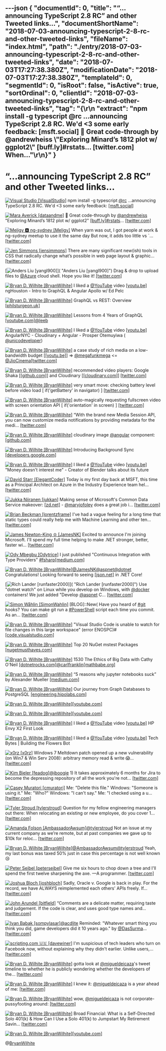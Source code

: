 ---json
{
  "documentId": 0,
  "title": "“…announcing TypeScript 2.8 RC” and other Tweeted links…",
  "documentShortName": "2018-07-03-announcing-typescript-2-8-rc-and-other-tweeted-links",
  "fileName": "index.html",
  "path": "./entry/2018-07-03-announcing-typescript-2-8-rc-and-other-tweeted-links",
  "date": "2018-07-03T17:27:38.380Z",
  "modificationDate": "2018-07-03T17:27:38.380Z",
  "templateId": 0,
  "segmentId": 0,
  "isRoot": false,
  "isActive": true,
  "sortOrdinal": 0,
  "clientId": "2018-07-03-announcing-typescript-2-8-rc-and-other-tweeted-links",
  "tag": "{\r\n  \"extract\": \"npm install -g typescript     @rc      ...announcing TypeScript 2.8 RC. We'd <3 some early feedback:     [msft.social] 🎊 Great code-through by     @andrewheiss     \\\"Exploring Minard’s 1812 plot w/ ggplot2\\\"     [buff.ly]#rstats…     [twitter.com] When...\"\r\n}"
}
---

# “…announcing TypeScript 2.8 RC” and other Tweeted links…

[<img alt="Visual Studio [VisualStudio]" src="https://songhay.blob.core.windows.net/shared-social-twitter/VisualStudio.jpg">](http://t.co/OqnL9IGcUY "Visual Studio [VisualStudio]") npm install -g typescript [@rc](http://twitter.com/rc) ...announcing TypeScript 2.8 RC. We'd <3 some early feedback: [[msft.social]](http://msft.social/Xr5pqK)

[<img alt="Mara Averick [dataandme]" src="https://songhay.blob.core.windows.net/shared-social-twitter/dataandme.jpg">](https://t.co/ZANWJjC3FT "Mara Averick [dataandme]") 🎊 Great code-through by [@andrewheiss](http://twitter.com/andrewheiss) "Exploring Minard’s 1812 plot w/ ggplot2" [[buff.ly]](https://buff.ly/2xDvfpZ)[#rstats](http://twitter.com/search?q=%23rstats)… [[twitter.com]](https://twitter.com/i/web/status/977893384072388610)

[<img alt="Meligy 🅰️ ng-sydney [Meligy]" src="https://songhay.blob.core.windows.net/shared-social-twitter/Meligy.jpeg">](https://t.co/l318930X1B "Meligy 🅰️ ng-sydney [Meligy]") When yarn was out, I got people at work & ng-sydney meetup to use it the same day But now, it adds too little vs `… [[twitter.com]](https://twitter.com/i/web/status/978121360793747456)

[<img alt="Jen Simmons [jensimmons]" src="https://songhay.blob.core.windows.net/shared-social-twitter/jensimmons.jpg">](https://t.co/8FEcRMJN4d "Jen Simmons [jensimmons]") There are many significant new(ish) tools in CSS that radically change what’s possible in web page layout & graphic… [[twitter.com]](https://twitter.com/i/web/status/978720681948073986)

[<img alt="Anders Liu [yangl900]" src="https://songhay.blob.core.windows.net/shared-social-twitter/yangl900.jpg">]( "Anders Liu [yangl900]") Drag & drop to upload files to [@Azure](http://twitter.com/Azure) cloud shell. Hope you like it! [[twitter.com]](https://twitter.com/yangl900/status/978145899904778240/photo/1)

[<img alt="Bryan D. Wilhite [BryanWilhite]" src="https://songhay.blob.core.windows.net/shared-social-twitter/BryanWilhite.jpeg">](http://t.co/UNdqV0Z1zz "Bryan D. Wilhite [BryanWilhite]") I liked a [@YouTube](http://twitter.com/YouTube) video [[youtu.be]](http://youtu.be/EQFEf7Q0scg?a) ngHouston - Intro to GraphQL & Angular Apollo w/ Ed Pelc

[<img alt="Bryan D. Wilhite [BryanWilhite]" src="https://songhay.blob.core.windows.net/shared-social-twitter/BryanWilhite.jpeg">](http://t.co/UNdqV0Z1zz "Bryan D. Wilhite [BryanWilhite]") GraphQL vs REST: Overview [[philsturgeon.uk]](https://philsturgeon.uk/api/2017/01/24/graphql-vs-rest-overview/)

[<img alt="Bryan D. Wilhite [BryanWilhite]" src="https://songhay.blob.core.windows.net/shared-social-twitter/BryanWilhite.jpeg">](http://t.co/UNdqV0Z1zz "Bryan D. Wilhite [BryanWilhite]") Lessons from 4 Years of GraphQL [[youtube.com]](https://www.youtube.com/watch?v=zVNrqo9XGOs)[@leeb](http://twitter.com/leeb)

[<img alt="Bryan D. Wilhite [BryanWilhite]" src="https://songhay.blob.core.windows.net/shared-social-twitter/BryanWilhite.jpeg">](http://t.co/UNdqV0Z1zz "Bryan D. Wilhite [BryanWilhite]") I liked a [@YouTube](http://twitter.com/YouTube) video [[youtu.be]](http://youtu.be/4kHPcDqTRfI?a) AngularNYC - Cloudinary + Angular - Prosper Otemuyiwa ( [@unicodeveloper](http://twitter.com/unicodeveloper))

[<img alt="Bryan D. Wilhite [BryanWilhite]" src="https://songhay.blob.core.windows.net/shared-social-twitter/BryanWilhite.jpeg">](http://t.co/UNdqV0Z1zz "Bryan D. Wilhite [BryanWilhite]") a case study of rich media on a low-bandwidth budget [[[youtu.be]](https://youtu.be/4kHPcDqTRfI?t=600)] => [@megafunkmega](http://twitter.com/megafunkmega) <= [@JioCinema](http://twitter.com/JioCinema)[[twitter.com]](https://twitter.com/BryanWilhite/status/978697723070226432/photo/1)

[<img alt="Bryan D. Wilhite [BryanWilhite]" src="https://songhay.blob.core.windows.net/shared-social-twitter/BryanWilhite.jpeg">](http://t.co/UNdqV0Z1zz "Bryan D. Wilhite [BryanWilhite]") recommended video players: Google Shaka [[[github.com]](https://github.com/google/shaka-player)] and Cloudinary [[[cloudinary.com]](https://cloudinary.com/)] [[twitter.com]](https://twitter.com/BryanWilhite/status/978699032708050944/photo/1)

[<img alt="Bryan D. Wilhite [BryanWilhite]" src="https://songhay.blob.core.windows.net/shared-social-twitter/BryanWilhite.jpeg">](http://t.co/UNdqV0Z1zz "Bryan D. Wilhite [BryanWilhite]") very smart move: checking battery level before video load [ if('getBattery' in navigator) ] [[twitter.com]](https://twitter.com/BryanWilhite/status/978701230909243392/photo/1)

[<img alt="Bryan D. Wilhite [BryanWilhite]" src="https://songhay.blob.core.windows.net/shared-social-twitter/BryanWilhite.jpeg">](http://t.co/UNdqV0Z1zz "Bryan D. Wilhite [BryanWilhite]") auto-magically requesting fullscreen video with screen orientation API [ if('orientation' in screen) ] [[twitter.com]](https://twitter.com/BryanWilhite/status/978702879052582912/photo/1)

[<img alt="Bryan D. Wilhite [BryanWilhite]" src="https://songhay.blob.core.windows.net/shared-social-twitter/BryanWilhite.jpeg">](http://t.co/UNdqV0Z1zz "Bryan D. Wilhite [BryanWilhite]") “With the brand new Media Session API, you can now customize media notifications by providing metadata for the medi… [[twitter.com]](https://twitter.com/i/web/status/978704288904916992)

[<img alt="Bryan D. Wilhite [BryanWilhite]" src="https://songhay.blob.core.windows.net/shared-social-twitter/BryanWilhite.jpeg">](http://t.co/UNdqV0Z1zz "Bryan D. Wilhite [BryanWilhite]") cloudinary image [@angular](http://twitter.com/angular) component: [[github.com]](https://github.com/cloudinary/cloudinary_angular/blob/master/src/cloudinary-image.component.ts)

[<img alt="Bryan D. Wilhite [BryanWilhite]" src="https://songhay.blob.core.windows.net/shared-social-twitter/BryanWilhite.jpeg">](http://t.co/UNdqV0Z1zz "Bryan D. Wilhite [BryanWilhite]") Introducing Background Sync [[developers.google.com]](https://developers.google.com/web/updates/2015/12/background-sync)

[<img alt="Bryan D. Wilhite [BryanWilhite]" src="https://songhay.blob.core.windows.net/shared-social-twitter/BryanWilhite.jpeg">](http://t.co/UNdqV0Z1zz "Bryan D. Wilhite [BryanWilhite]") I liked a [@YouTube](http://twitter.com/YouTube) video [[youtu.be]](http://youtu.be/qJEWOTZnFeg?a) "Money doesn't interest me" - Creator of Blender talks about its future

[<img alt="David Starr [ElegantCoder]" src="https://songhay.blob.core.windows.net/shared-social-twitter/ElegantCoder.jpg">](https://t.co/YhEycTI3Jy "David Starr [ElegantCoder]") Today is my first day back at MSFT, this time as a Principal Architect on Azure in the Industry Experience team hel… [[twitter.com]](https://twitter.com/i/web/status/978719542317756417)

[<img alt="Jukka Niiranen [jukkan]" src="https://songhay.blob.core.windows.net/shared-social-twitter/jukkan.jpg">](https://t.co/1v8r89vK4T "Jukka Niiranen [jukkan]") Making sense of Microsoft's Common Data Service makeover: [[zd.net]](https://zd.net/2pDIlRH) - [@maryjofoley](http://twitter.com/maryjofoley) does a great job i… [[twitter.com]](https://twitter.com/i/web/status/977630500633370624)

[<img alt="Brian Beckman [lorentzframe]" src="https://songhay.blob.core.windows.net/shared-social-twitter/lorentzframe.jpg">](http://t.co/aC5mXb9iZQ "Brian Beckman [lorentzframe]") I've had a vague feeling for a long time that static types could really help me with Machine Learning and other ten… [[twitter.com]](https://twitter.com/i/web/status/978269972299358208)

[<img alt="James Newton-King ♔ [JamesNK]" src="https://songhay.blob.core.windows.net/shared-social-twitter/JamesNK.jpeg">](http://t.co/NT5azIWwVG "James Newton-King ♔ [JamesNK]") Excited to announce I'm joining Microsoft. I'll spend my full time helping to make .NET stronger, better, faster wi… [[twitter.com]](https://twitter.com/i/web/status/978719138347495424)

[<img alt="Ody Mbegbu [Odytrice]" src="https://songhay.blob.core.windows.net/shared-social-twitter/Odytrice.jpg">](https://t.co/8wuRpLOaxa "Ody Mbegbu [Odytrice]") I just published "Continuous Integration with Type Providers" [#fsharp](http://twitter.com/search?q=%23fsharp)[[medium.com]](https://medium.com/real-world-fsharp/continuous-integration-with-type-providers-6ddf40ee31b3)

[<img alt="Bryan D. Wilhite [BryanWilhite]" src="https://songhay.blob.core.windows.net/shared-social-twitter/BryanWilhite.jpeg">](http://t.co/UNdqV0Z1zz "Bryan D. Wilhite [BryanWilhite]")[@JamesNK](http://twitter.com/JamesNK)[@aspnet](http://twitter.com/aspnet)[@dotnet](http://twitter.com/dotnet) Congratulations! Looking forward to seeing [[json.net]](http://JSON.net) in .NET Core!

[<img alt="Rich Lander [runfaster2000]" src="https://songhay.blob.core.windows.net/shared-social-twitter/runfaster2000.jpeg">]( "Rich Lander [runfaster2000]") Use "dotnet watch" on Linux while you develop on Windows, with [@docker](http://twitter.com/docker) containers! We just added "Develop [@aspnet](http://twitter.com/aspnet) C… [[twitter.com]](https://twitter.com/i/web/status/977633106583699457)

[<img alt="Simon Wåhlin [SimonWahlin]" src="https://songhay.blob.core.windows.net/shared-social-twitter/SimonWahlin.jpeg">](http://t.co/zkLeiy8Amv "Simon Wåhlin [SimonWahlin]") [BLOG]::New( Have you heard of [#git](http://twitter.com/search?q=%23git) hooks? You can make git run a [#PowerShell](http://twitter.com/search?q=%23PowerShell) script each time you commit. As an… [[twitter.com]](https://twitter.com/i/web/status/978615626548830214)

[<img alt="Bryan D. Wilhite [BryanWilhite]" src="https://songhay.blob.core.windows.net/shared-social-twitter/BryanWilhite.jpeg">](http://t.co/UNdqV0Z1zz "Bryan D. Wilhite [BryanWilhite]") "Visual Studio Code is unable to watch for file changes in this large workspace" (error ENOSPC)# [[code.visualstudio.com]](https://code.visualstudio.com/docs/setup/linux#_visual-studio-code-is-unable-to-watch-for-file-changes-in-this-large-workspace-error-enospc)

[<img alt="Bryan D. Wilhite [BryanWilhite]" src="https://songhay.blob.core.windows.net/shared-social-twitter/BryanWilhite.jpeg">](http://t.co/UNdqV0Z1zz "Bryan D. Wilhite [BryanWilhite]") Top 20 NuGet mstest Packages [[nugetmusthaves.com]](http://nugetmusthaves.com/Tag/MSTest?page=1)

[<img alt="Bryan D. Wilhite [BryanWilhite]" src="https://songhay.blob.core.windows.net/shared-social-twitter/BryanWilhite.jpeg">](http://t.co/UNdqV0Z1zz "Bryan D. Wilhite [BryanWilhite]") 1530 The Ethics of Big Data with Cathy O'Neil [[dotnetrocks.com]](https://www.dotnetrocks.com/?show=1530)[@carlfranklin](http://twitter.com/carlfranklin)[[mathbabe.org]](http://mathbabe.org)

[<img alt="Bryan D. Wilhite [BryanWilhite]" src="https://songhay.blob.core.windows.net/shared-social-twitter/BryanWilhite.jpeg">](http://t.co/UNdqV0Z1zz "Bryan D. Wilhite [BryanWilhite]") “5 reasons why jupyter notebooks suck” by Alexander Mueller [[medium.com]](https://medium.com/@alexander.mueller/5-reasons-why-jupyter-notebooks-suck-4dc201e27086)

[<img alt="Bryan D. Wilhite [BryanWilhite]" src="https://songhay.blob.core.windows.net/shared-social-twitter/BryanWilhite.jpeg">](http://t.co/UNdqV0Z1zz "Bryan D. Wilhite [BryanWilhite]") Our journey from Graph Databases to PostgreSQL [[engineering.hipolabs.com]](http://engineering.hipolabs.com/graphdb-to-postgresql/)

[<img alt="Bryan D. Wilhite [BryanWilhite]" src="https://songhay.blob.core.windows.net/shared-social-twitter/BryanWilhite.jpeg">](http://t.co/UNdqV0Z1zz "Bryan D. Wilhite [BryanWilhite]")[[youtube.com]](https://www.youtube.com/watch?v=zkEhX0yOL3k)

[<img alt="Bryan D. Wilhite [BryanWilhite]" src="https://songhay.blob.core.windows.net/shared-social-twitter/BryanWilhite.jpeg">](http://t.co/UNdqV0Z1zz "Bryan D. Wilhite [BryanWilhite]")[[youtube.com]](https://www.youtube.com/watch?v=wwbwpmhBzeg)

[<img alt="Bryan D. Wilhite [BryanWilhite]" src="https://songhay.blob.core.windows.net/shared-social-twitter/BryanWilhite.jpeg">](http://t.co/UNdqV0Z1zz "Bryan D. Wilhite [BryanWilhite]") I liked a [@YouTube](http://twitter.com/YouTube) video [[youtu.be]](http://youtu.be/B1GyAI5d-Yw?a) HP Envy X2 First Look

[<img alt="Bryan D. Wilhite [BryanWilhite]" src="https://songhay.blob.core.windows.net/shared-social-twitter/BryanWilhite.jpeg">](http://t.co/UNdqV0Z1zz "Bryan D. Wilhite [BryanWilhite]") I liked a [@YouTube](http://twitter.com/YouTube) video [[youtu.be]](http://youtu.be/CrqYmErtA0k?a) Tech Bytes | Building the Flowers Bot

[<img alt="x0rz [x0rz]" src="https://songhay.blob.core.windows.net/shared-social-twitter/x0rz.jpg">](https://t.co/kXWHpfnvr3 "x0rz [x0rz]") Windows 7 Meltdown patch opened up a new vulnerability (on Win7 & Win Serv 2008): arbitrary memory read & write 😱… [[twitter.com]](https://twitter.com/i/web/status/978877832033128448)

[<img alt="Kim Bieler [feadog]" src="https://songhay.blob.core.windows.net/shared-social-twitter/feadog.jpg">](http://t.co/zu4Qj3cf9K "Kim Bieler [feadog]")[@jboogie](http://twitter.com/jboogie) 1) It takes approximately 6 months for Jira to become the depressing repository of all the work you're not… [[twitter.com]](https://twitter.com/i/web/status/977326399433273344)

[<img alt="Casey Muratori [cmuratori]" src="https://songhay.blob.core.windows.net/shared-social-twitter/cmuratori.jpg">](https://t.co/6d1ty023uI "Casey Muratori [cmuratori]") Me: "Delete this file." Windows: "Someone is using it." Me: "Who?" Windows: "I can't say." Me: "I checked using a u… [[twitter.com]](https://twitter.com/i/web/status/977356297413603328)

[<img alt="Tyler Stroud [tylerstroud]" src="https://songhay.blob.core.windows.net/shared-social-twitter/tylerstroud.jpg">](https://t.co/uiVLFispq0 "Tyler Stroud [tylerstroud]") Question for my fellow engineering managers out there: When relocating an existing or new employee, do you cover 1… [[twitter.com]](https://twitter.com/i/web/status/978693172644610048)

[<img alt="Amanda Folson [AmbassadorAwsum]" src="https://songhay.blob.core.windows.net/shared-social-twitter/AmbassadorAwsum.jpg">](https://t.co/UcvfQAOBsa "Amanda Folson [AmbassadorAwsum]")[@tylerstroud](http://twitter.com/tylerstroud) Not an issue at my current company as we’re remote, but at past companies we gave up to $10k for reloc… [[twitter.com]](https://twitter.com/i/web/status/978843884502507520)

[<img alt="Bryan D. Wilhite [BryanWilhite]" src="https://songhay.blob.core.windows.net/shared-social-twitter/BryanWilhite.jpeg">](http://t.co/UNdqV0Z1zz "Bryan D. Wilhite [BryanWilhite]")[@AmbassadorAwsum](http://twitter.com/AmbassadorAwsum)[@tylerstroud](http://twitter.com/tylerstroud) Yeah, my last bonus was taxed 50% just in case this percentage is not well known😢

[<img alt="Peter Seibel [peterseibel]" src="https://songhay.blob.core.windows.net/shared-social-twitter/peterseibel.jpg">](https://t.co/uxxtS5yV6x "Peter Seibel [peterseibel]") Give me six hours to chop down a tree and I'll spend the first twelve sharpening the axe. —A programmer. [[twitter.com]](https://twitter.com/girlziplocked/status/978842754821382151)

[<img alt="Joshua Bloch [joshbloch]" src="https://songhay.blob.core.windows.net/shared-social-twitter/joshbloch.jpeg">](https://t.co/osHogXJIyx "Joshua Bloch [joshbloch]") Sadly, Oracle v. Google is back in play. For the record, we have ALWAYS reimplemented each others' APIs freely. If… [[twitter.com]](https://twitter.com/i/web/status/978670456931721217)

[<img alt="John Arundel [bitfield]" src="https://songhay.blob.core.windows.net/shared-social-twitter/bitfield.jpeg">](https://t.co/OfjPk1VNvq "John Arundel [bitfield]") “Comments are a delicate matter, requiring taste and judgement. If the code is clear, and uses good type names and… [[twitter.com]](https://twitter.com/i/web/status/977638934158237700)

[<img alt="Ivan Babak [sompylasar]" src="https://songhay.blob.core.windows.net/shared-social-twitter/sompylasar.jpg">](https://t.co/pMKCc3iGwZ "Ivan Babak [sompylasar]")[@acdlite](http://twitter.com/acdlite) Reminded: "Whatever smart thing you think you did, game developers did it 10 years ago." by [@DasSurma](http://twitter.com/DasSurma)… [[twitter.com]](https://twitter.com/i/web/status/978794235477442562)

[<img alt="scripting.com 🇺🇸 [davewiner]" src="https://songhay.blob.core.windows.net/shared-social-twitter/davewiner.jpg">](https://t.co/ztgzDGiyOj "scripting.com 🇺🇸 [davewiner]") I'm suspicious of tech leaders who turn on Facebook now, without explaining why they didn't earlier. Unlike users,… [[twitter.com]](https://twitter.com/i/web/status/977815101624504320)

[<img alt="Bryan D. Wilhite [BryanWilhite]" src="https://songhay.blob.core.windows.net/shared-social-twitter/BryanWilhite.jpeg">](http://t.co/UNdqV0Z1zz "Bryan D. Wilhite [BryanWilhite]") gotta look at [@migueldeicaza](http://twitter.com/migueldeicaza)'s tweet timeline to whether he is publicly wondering whether the developers of the… [[twitter.com]](https://twitter.com/i/web/status/977602955657400320)

[<img alt="Bryan D. Wilhite [BryanWilhite]" src="https://songhay.blob.core.windows.net/shared-social-twitter/BryanWilhite.jpeg">](http://t.co/UNdqV0Z1zz "Bryan D. Wilhite [BryanWilhite]") I knew it: [@migueldeicaza](http://twitter.com/migueldeicaza) is a year ahead of me: [[twitter.com]](https://twitter.com/migueldeicaza/status/886429481270992898)

[<img alt="Bryan D. Wilhite [BryanWilhite]" src="https://songhay.blob.core.windows.net/shared-social-twitter/BryanWilhite.jpeg">](http://t.co/UNdqV0Z1zz "Bryan D. Wilhite [BryanWilhite]") wow, [@migueldeicaza](http://twitter.com/migueldeicaza) is not corporate-pussyfooting around: [[twitter.com]](https://twitter.com/search?q=facebook%20from%3Amigueldeicaza&src=typd)

[<img alt="Bryan D. Wilhite [BryanWilhite]" src="https://songhay.blob.core.windows.net/shared-social-twitter/BryanWilhite.jpeg">](http://t.co/UNdqV0Z1zz "Bryan D. Wilhite [BryanWilhite]") Broad Financial: What is a Self-Directed Solo 401(k) & How Can I Use a Solo 401(k) to Jumpstart My Retirement Savin… [[twitter.com]](https://twitter.com/i/web/status/978854361387470848)

[<img alt="Bryan D. Wilhite [BryanWilhite]" src="https://songhay.blob.core.windows.net/shared-social-twitter/BryanWilhite.jpeg">](http://t.co/UNdqV0Z1zz "Bryan D. Wilhite [BryanWilhite]")[[youtube.com]](https://www.youtube.com/watch?v=ol_zN1nYgxc)

@[BryanWilhite](https://twitter.com/BryanWilhite)
